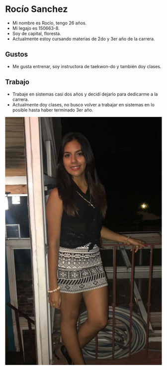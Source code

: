 # Rocío Sanchez
- Mi nombre es Rocío, tengo 26 años. 
- Mi legajo es 150663-8.
- Soy de capital, floresta. 
- Actualmente estoy cursando materias de 2do y 3er año de la carrera. 

## Gustos
- Me gusta entrenar, soy instructora de taekwon-do y también doy clases.

## Trabajo
- Trabaje en sistemas casi dos años y decidí dejarlo para dedicarme a la carrera.
- Actualmente doy clases, no busco volver a trabajar en sistemas en lo posible hasta haber terminado 3er año.

![Foto de Perfil](https://github.com/pdepmartestm/me-presento-rociosanchez95/blob/main/WhatsApp%20Image%202021-04-13%20at%2012.44.20%20AM.jpeg)
